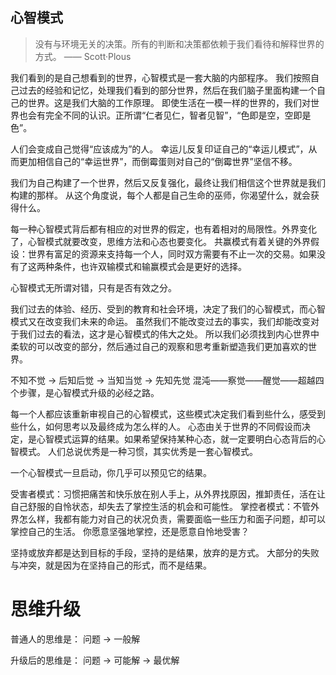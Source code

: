 ## 心智模式

> 没有与环境无关的决策。所有的判断和决策都依赖于我们看待和解释世界的方式。
> —— Scott·Plous

我们看到的是自己想看到的世界，心智模式是一套大脑的内部程序。
我们按照自己过去的经验和记忆，处理我们看到的部分世界，然后在我们脑子里面构建一个自己的世界。这是我们大脑的工作原理。
即使生活在一模一样的世界的，我们对世界也会有完全不同的认识。正所谓“仁者见仁，智者见智”，“色即是空，空即是色”。

人们会变成自己觉得“应该成为”的人。
幸运儿反复印证自己的“幸运儿模式”，从而更加相信自己的“幸运世界”，而倒霉蛋则对自己的“倒霉世界”坚信不移。

我们为自己构建了一个世界，然后又反复强化，最终让我们相信这个世界就是我们构建的那样。
从这个角度说，每个人都是自己生命的巫师，你渴望什么，就会获得什么。

每一种心智模式背后都有相应的对世界的假定，也有着相对的局限性。外界变化了，心智模式就要改变，思维方法和心态也要变化。
共赢模式有着关键的外界假设：世界有富足的资源来支持每一个人，同时双方需要有不止一次的交易。如果没有了这两种条件，也许双输模式和输赢模式会是更好的选择。

心智模式无所谓对错，只有是否有效之分。

我们过去的体验、经历、受到的教育和社会环境，决定了我们的心智模式，而心智模式又在改变我们未来的命运。
虽然我们不能改变过去的事实，我们却能改变对于我们过去的看法，这才是心智模式的伟大之处。
所以我们必须找到内心世界中柔软的可以改变的部分，然后通过自己的观察和思考重新塑造我们更加喜欢的世界。

不知不觉 → 后知后觉 → 当知当觉 → 先知先觉
混沌——察觉——醒觉——超越四个步骤，是心智模式升级的必经之路。

每一个人都应该重新审视自己的心智模式，这些模式决定我们看到些什么，感受到些什么，如何思考以及最终成为怎么样的人。
心态由关于世界的不同假设而决定，是心智模式运算的结果。如果希望保持某种心态，就一定要明白心态背后的心智模式。
人们总说优秀是一种习惯，其实优秀是一套心智模式。

一个心智模式一旦启动，你几乎可以预见它的结果。

受害者模式：习惯把痛苦和快乐放在别人手上，从外界找原因，推卸责任，活在让自己舒服的自怜状态，却失去了掌控生活的机会和可能性。
掌控者模式：不管外界怎么样，我都有能力对自己的状况负责，需要面临一些压力和面子问题，却可以掌控自己的生活。
你愿意坚强地掌控，还是愿意自怜地受害？

坚持或放弃都是达到目标的手段，坚持的是结果，放弃的是方式。
大部分的失败与冲突，就是因为在坚持自己的形式，而不是结果。

# 思维升级

普通人的思维是： 问题 → 一般解

升级后的思维是： 问题 → 可能解 → 最优解
